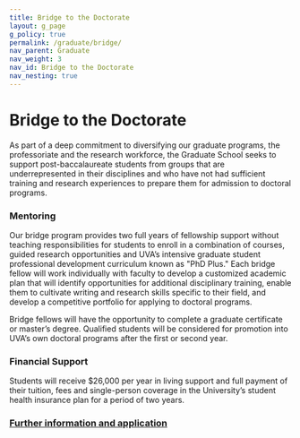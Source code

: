 ```yaml
---
title: Bridge to the Doctorate
layout: g_page
g_policy: true
permalink: /graduate/bridge/
nav_parent: Graduate
nav_weight: 3
nav_id: Bridge to the Doctorate
nav_nesting: true
---
```


<h1 class="mb-4">Bridge to the Doctorate</h1>

As part of a deep commitment to diversifying our graduate programs, the professoriate and the research workforce, the Graduate School seeks to support post-baccalaureate students from groups that are underrepresented in their disciplines and who have not had sufficient training and research experiences to prepare them for admission to doctoral programs.

<h3 class="mb-4 mt-3">Mentoring</h3>

Our bridge program provides two full years of fellowship support without teaching responsibilities for students to enroll in a combination of courses, guided research opportunities and UVA’s intensive graduate student professional development curriculum known as "PhD Plus." Each bridge fellow will work individually with faculty to develop a customized academic plan that will identify opportunities for additional disciplinary training, enable them to cultivate writing and research skills specific to their field, and develop a competitive portfolio for applying to doctoral programs.

Bridge fellows will have the opportunity to complete a graduate certificate or master’s degree. Qualified students will be considered for promotion into UVA’s own doctoral programs after the first or second year.

<h3 class="mb-4 mt-3">Financial Support</h3>

Students will receive $26,000 per year in living support and full payment of their tuition, fees and single-person coverage in the University’s student health insurance plan for a period of two years.




<h3 class="mt-3"><a href="https://graduate.as.virginia.edu/bridge-doctorate">Further information and application</a></h3>
